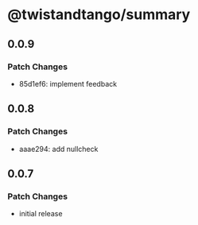 # @twistandtango/summary

## 0.0.9

### Patch Changes

- 85d1ef6: implement feedback

## 0.0.8

### Patch Changes

- aaae294: add nullcheck

## 0.0.7

### Patch Changes

- initial release
